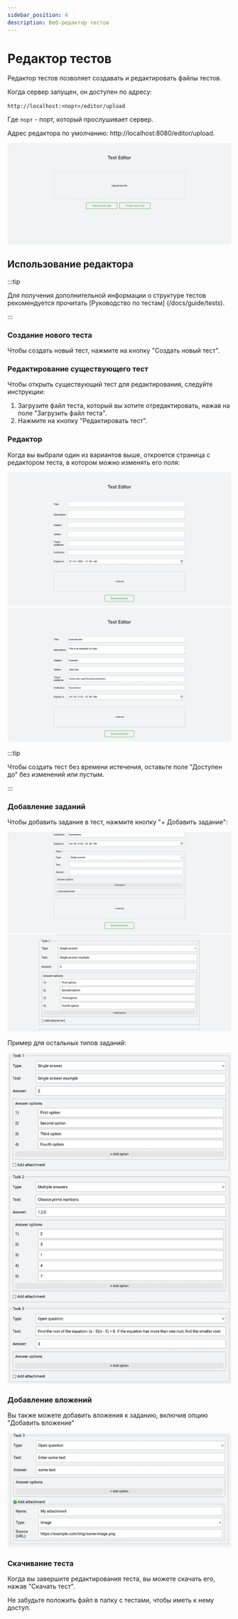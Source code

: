 ```yaml
---
sidebar_position: 4
description: Веб-редактор тестов
---
```


# Редактор тестов

Редактор тестов позволяет создавать и редактировать файлы тестов.

Когда сервер запущен, он доступен по адресу:

`http://localhost:<порт>/editor/upload`

Где `порт` - порт, который прослушивает сервер.

Адрес редактора по умолчанию: http://localhost:8080/editor/upload.

![Страница загрузки теста](./img/test-editor-upload.webp)

## Использование редактора

:::tip

Для получения дополнительной информации о структуре тестов рекомендуется прочитать [Руководство по тестам] (/docs/guide/tests).

:::

### Создание нового теста

Чтобы создать новый тест, нажмите на кнопку "Создать новый тест".

### Редактирование существующего тест

Чтобы открыть существующий тест для редактирования, следуйте инструкции:

1.  Загрузите файл теста, который вы хотите отредактировать, нажав на поле "Загрузить файл теста".
2.  Нажмите на кнопку "Редактировать тест".

### Редактор

Когда вы выбрали один из вариантов выше, откроется страница с редактором теста, в котором можно изменять его поля:

![Редактор тестов (пустые поля)](./img/test-editor-edit-empty.webp)
![Редактор тестов (заполненные поля)](./img/test-editor-edit-filled.webp)

:::tip

Чтобы создать тест без времени истечения, оставьте поле "Доступен до" без изменений или пустым.

:::

### Добавление заданий

Чтобы добавить задание в тест, нажмите кнопку "+ Добавить задание":

![Редактор тестов: добавление задания (пустые поля)](./img/test-editor-add-task-empty.webp)
![Редактор тестов: добавление задания (заполненные поля)](./img/test-editor-add-task-filled.webp)

Пример для остальных типов заданий:

![Редактор тестов: задания](./img/test-editor-many-tasks.webp)

### Добавление вложений

Вы также можете добавить вложения к заданию, включив опцию "Добавить вложение"

![Редактор тестов: добавить вложение](./img/test-editor-add-attachment.webp)

### Скачивание теста

Когда вы завершите редактирования теста, вы можете скачать его, нажав "Скачать тест".

Не забудьте положить файл в папку с тестами, чтобы иметь к нему доступ.
